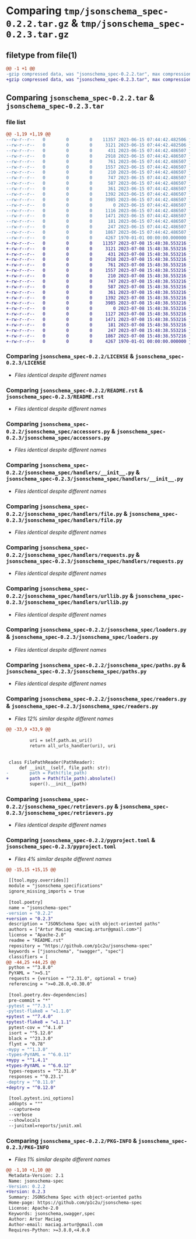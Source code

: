 # Comparing `tmp/jsonschema_spec-0.2.2.tar.gz` & `tmp/jsonschema_spec-0.2.3.tar.gz`

## filetype from file(1)

```diff
@@ -1 +1 @@
-gzip compressed data, was "jsonschema_spec-0.2.2.tar", max compression
+gzip compressed data, was "jsonschema_spec-0.2.3.tar", max compression
```

## Comparing `jsonschema_spec-0.2.2.tar` & `jsonschema_spec-0.2.3.tar`

### file list

```diff
@@ -1,19 +1,19 @@
--rw-r--r--   0        0        0    11357 2023-06-15 07:44:42.482506 jsonschema_spec-0.2.2/LICENSE
--rw-r--r--   0        0        0     3121 2023-06-15 07:44:42.482506 jsonschema_spec-0.2.2/README.rst
--rw-r--r--   0        0        0      431 2023-06-15 07:44:42.486507 jsonschema_spec-0.2.2/jsonschema_spec/__init__.py
--rw-r--r--   0        0        0     2918 2023-06-15 07:44:42.486507 jsonschema_spec-0.2.2/jsonschema_spec/accessors.py
--rw-r--r--   0        0        0      761 2023-06-15 07:44:42.486507 jsonschema_spec-0.2.2/jsonschema_spec/handlers/__init__.py
--rw-r--r--   0        0        0     1557 2023-06-15 07:44:42.486507 jsonschema_spec-0.2.2/jsonschema_spec/handlers/file.py
--rw-r--r--   0        0        0      210 2023-06-15 07:44:42.486507 jsonschema_spec-0.2.2/jsonschema_spec/handlers/protocols.py
--rw-r--r--   0        0        0      747 2023-06-15 07:44:42.486507 jsonschema_spec-0.2.2/jsonschema_spec/handlers/requests.py
--rw-r--r--   0        0        0      587 2023-06-15 07:44:42.486507 jsonschema_spec-0.2.2/jsonschema_spec/handlers/urllib.py
--rw-r--r--   0        0        0      361 2023-06-15 07:44:42.486507 jsonschema_spec-0.2.2/jsonschema_spec/handlers/utils.py
--rw-r--r--   0        0        0     1392 2023-06-15 07:44:42.486507 jsonschema_spec-0.2.2/jsonschema_spec/loaders.py
--rw-r--r--   0        0        0     3985 2023-06-15 07:44:42.486507 jsonschema_spec-0.2.2/jsonschema_spec/paths.py
--rw-r--r--   0        0        0        0 2023-06-15 07:44:42.486507 jsonschema_spec-0.2.2/jsonschema_spec/py.typed
--rw-r--r--   0        0        0     1116 2023-06-15 07:44:42.486507 jsonschema_spec-0.2.2/jsonschema_spec/readers.py
--rw-r--r--   0        0        0     1471 2023-06-15 07:44:42.486507 jsonschema_spec-0.2.2/jsonschema_spec/retrievers.py
--rw-r--r--   0        0        0      181 2023-06-15 07:44:42.486507 jsonschema_spec-0.2.2/jsonschema_spec/typing.py
--rw-r--r--   0        0        0      247 2023-06-15 07:44:42.486507 jsonschema_spec-0.2.2/jsonschema_spec/utils.py
--rw-r--r--   0        0        0     1867 2023-06-15 07:44:42.486507 jsonschema_spec-0.2.2/pyproject.toml
--rw-r--r--   0        0        0     4267 1970-01-01 00:00:00.000000 jsonschema_spec-0.2.2/PKG-INFO
+-rw-r--r--   0        0        0    11357 2023-07-08 15:48:38.553216 jsonschema_spec-0.2.3/LICENSE
+-rw-r--r--   0        0        0     3121 2023-07-08 15:48:38.553216 jsonschema_spec-0.2.3/README.rst
+-rw-r--r--   0        0        0      431 2023-07-08 15:48:38.553216 jsonschema_spec-0.2.3/jsonschema_spec/__init__.py
+-rw-r--r--   0        0        0     2918 2023-07-08 15:48:38.553216 jsonschema_spec-0.2.3/jsonschema_spec/accessors.py
+-rw-r--r--   0        0        0      761 2023-07-08 15:48:38.553216 jsonschema_spec-0.2.3/jsonschema_spec/handlers/__init__.py
+-rw-r--r--   0        0        0     1557 2023-07-08 15:48:38.553216 jsonschema_spec-0.2.3/jsonschema_spec/handlers/file.py
+-rw-r--r--   0        0        0      210 2023-07-08 15:48:38.553216 jsonschema_spec-0.2.3/jsonschema_spec/handlers/protocols.py
+-rw-r--r--   0        0        0      747 2023-07-08 15:48:38.553216 jsonschema_spec-0.2.3/jsonschema_spec/handlers/requests.py
+-rw-r--r--   0        0        0      587 2023-07-08 15:48:38.553216 jsonschema_spec-0.2.3/jsonschema_spec/handlers/urllib.py
+-rw-r--r--   0        0        0      361 2023-07-08 15:48:38.553216 jsonschema_spec-0.2.3/jsonschema_spec/handlers/utils.py
+-rw-r--r--   0        0        0     1392 2023-07-08 15:48:38.553216 jsonschema_spec-0.2.3/jsonschema_spec/loaders.py
+-rw-r--r--   0        0        0     3985 2023-07-08 15:48:38.553216 jsonschema_spec-0.2.3/jsonschema_spec/paths.py
+-rw-r--r--   0        0        0        0 2023-07-08 15:48:38.553216 jsonschema_spec-0.2.3/jsonschema_spec/py.typed
+-rw-r--r--   0        0        0     1127 2023-07-08 15:48:38.553216 jsonschema_spec-0.2.3/jsonschema_spec/readers.py
+-rw-r--r--   0        0        0     1471 2023-07-08 15:48:38.553216 jsonschema_spec-0.2.3/jsonschema_spec/retrievers.py
+-rw-r--r--   0        0        0      181 2023-07-08 15:48:38.553216 jsonschema_spec-0.2.3/jsonschema_spec/typing.py
+-rw-r--r--   0        0        0      247 2023-07-08 15:48:38.553216 jsonschema_spec-0.2.3/jsonschema_spec/utils.py
+-rw-r--r--   0        0        0     1867 2023-07-08 15:48:38.557216 jsonschema_spec-0.2.3/pyproject.toml
+-rw-r--r--   0        0        0     4267 1970-01-01 00:00:00.000000 jsonschema_spec-0.2.3/PKG-INFO
```

### Comparing `jsonschema_spec-0.2.2/LICENSE` & `jsonschema_spec-0.2.3/LICENSE`

 * *Files identical despite different names*

### Comparing `jsonschema_spec-0.2.2/README.rst` & `jsonschema_spec-0.2.3/README.rst`

 * *Files identical despite different names*

### Comparing `jsonschema_spec-0.2.2/jsonschema_spec/accessors.py` & `jsonschema_spec-0.2.3/jsonschema_spec/accessors.py`

 * *Files identical despite different names*

### Comparing `jsonschema_spec-0.2.2/jsonschema_spec/handlers/__init__.py` & `jsonschema_spec-0.2.3/jsonschema_spec/handlers/__init__.py`

 * *Files identical despite different names*

### Comparing `jsonschema_spec-0.2.2/jsonschema_spec/handlers/file.py` & `jsonschema_spec-0.2.3/jsonschema_spec/handlers/file.py`

 * *Files identical despite different names*

### Comparing `jsonschema_spec-0.2.2/jsonschema_spec/handlers/requests.py` & `jsonschema_spec-0.2.3/jsonschema_spec/handlers/requests.py`

 * *Files identical despite different names*

### Comparing `jsonschema_spec-0.2.2/jsonschema_spec/handlers/urllib.py` & `jsonschema_spec-0.2.3/jsonschema_spec/handlers/urllib.py`

 * *Files identical despite different names*

### Comparing `jsonschema_spec-0.2.2/jsonschema_spec/loaders.py` & `jsonschema_spec-0.2.3/jsonschema_spec/loaders.py`

 * *Files identical despite different names*

### Comparing `jsonschema_spec-0.2.2/jsonschema_spec/paths.py` & `jsonschema_spec-0.2.3/jsonschema_spec/paths.py`

 * *Files identical despite different names*

### Comparing `jsonschema_spec-0.2.2/jsonschema_spec/readers.py` & `jsonschema_spec-0.2.3/jsonschema_spec/readers.py`

 * *Files 12% similar despite different names*

```diff
@@ -33,9 +33,9 @@
 
         uri = self.path.as_uri()
         return all_urls_handler(uri), uri
 
 
 class FilePathReader(PathReader):
     def __init__(self, file_path: str):
-        path = Path(file_path)
+        path = Path(file_path).absolute()
         super().__init__(path)
```

### Comparing `jsonschema_spec-0.2.2/jsonschema_spec/retrievers.py` & `jsonschema_spec-0.2.3/jsonschema_spec/retrievers.py`

 * *Files identical despite different names*

### Comparing `jsonschema_spec-0.2.2/pyproject.toml` & `jsonschema_spec-0.2.3/pyproject.toml`

 * *Files 4% similar despite different names*

```diff
@@ -15,15 +15,15 @@
 
 [[tool.mypy.overrides]]
 module = "jsonschema_specifications"
 ignore_missing_imports = true
 
 [tool.poetry]
 name = "jsonschema-spec"
-version = "0.2.2"
+version = "0.2.3"
 description = "JSONSchema Spec with object-oriented paths"
 authors = ["Artur Maciag <maciag.artur@gmail.com>"]
 license = "Apache-2.0"
 readme = "README.rst"
 repository = "https://github.com/p1c2u/jsonschema-spec"
 keywords = ["jsonschema", "swagger", "spec"]
 classifiers = [
@@ -44,25 +44,25 @@
 python = "^3.8.0"
 PyYAML = ">=5.1"
 requests = {version = "^2.31.0", optional = true}
 referencing = ">=0.28.0,<0.30.0"
 
 [tool.poetry.dev-dependencies]
 pre-commit = "*"
-pytest = "^7.3.1"
-pytest-flake8 = "=1.1.0"
+pytest = "^7.4.0"
+pytest-flake8 = "=1.1.1"
 pytest-cov = "^4.1.0"
 isort = "^5.12.0"
 black = "^23.3.0"
 flynt = "0.78"
-mypy = "^1.3.0"
-types-PyYAML = "^6.0.11"
+mypy = "^1.4.1"
+types-PyYAML = "^6.0.12"
 types-requests = "^2.31.0"
 responses = "^0.23.1"
-deptry = "^0.11.0"
+deptry = "^0.12.0"
 
 [tool.pytest.ini_options]
 addopts = """
 --capture=no
 --verbose
 --showlocals
 --junitxml=reports/junit.xml
```

### Comparing `jsonschema_spec-0.2.2/PKG-INFO` & `jsonschema_spec-0.2.3/PKG-INFO`

 * *Files 1% similar despite different names*

```diff
@@ -1,10 +1,10 @@
 Metadata-Version: 2.1
 Name: jsonschema-spec
-Version: 0.2.2
+Version: 0.2.3
 Summary: JSONSchema Spec with object-oriented paths
 Home-page: https://github.com/p1c2u/jsonschema-spec
 License: Apache-2.0
 Keywords: jsonschema,swagger,spec
 Author: Artur Maciag
 Author-email: maciag.artur@gmail.com
 Requires-Python: >=3.8.0,<4.0.0
```

